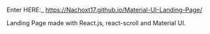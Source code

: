 Enter HERE:\_ https://Nachoxt17.github.io/Material-UI-Landing-Page/

Landing Page made with React.js, react-scroll and Material UI.
